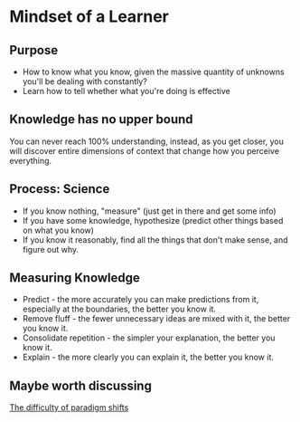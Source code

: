 Mindset of a Learner
====================

Purpose
-------

* How to know what you know, given the massive quantity of unknowns you'll be dealing with constantly?
* Learn how to tell whether what you're doing is effective


Knowledge has no upper bound
----------------------------

You can never reach 100% understanding, instead, as you get closer,
you will discover entire dimensions of context that change how you perceive everything.


Process: Science
----------------

* If you know nothing, "measure" (just get in there and get some info)
* If you have some knowledge, hypothesize (predict other things based on what you know)
* If you know it reasonably, find all the things that don't make sense, and figure out why.


Measuring Knowledge
-------------------

* Predict - the more accurately you can make predictions from it, especially at the boundaries, the better you know it.
* Remove fluff - the fewer unnecessary ideas are mixed with it, the better you know it.
* Consolidate repetition - the simpler your explanation, the better you know it.
* Explain - the more clearly you can explain it, the better you know it.


Maybe worth discussing
----------------------

[The difficulty of paradigm shifts](https://gist.github.com/JoshCheek/7816f64124a05d9e1868)
